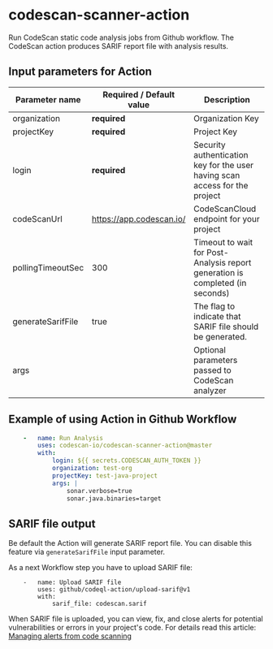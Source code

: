 codescan-scanner-action
=============

Run CodeScan static code analysis jobs from Github workflow. The CodeScan action produces SARIF report file with analysis results.

## Input parameters for Action

| Parameter name | Required / Default value | Description |
|------------- | -------- | ---------------- |
| organization | **required** | Organization Key |
| projectKey | **required** | Project Key |
| login | **required** | Security authentication key for the user having scan access for the project |
| codeScanUrl | https://app.codescan.io/ | CodeScanCloud endpoint for your project |
| pollingTimeoutSec | 300 | Timeout to wait for Post-Analysis report generation is completed (in seconds) |
| generateSarifFile | true | The flag to indicate that SARIF file should be generated. |
| args | | Optional parameters passed to CodeScan analyzer |

## Example of using Action in Github Workflow

```yml
    -   name: Run Analysis
        uses: codescan-io/codescan-scanner-action@master
        with:
            login: ${{ secrets.CODESCAN_AUTH_TOKEN }}
            organization: test-org
            projectKey: test-java-project
            args: |
                sonar.verbose=true
                sonar.java.binaries=target
```

## SARIF file output

Be default the Action will generate SARIF report file.
You can disable this feature via `generateSarifFile` input parameter.

As a next Workflow step you have to upload SARIF file:

```
    -   name: Upload SARIF file
        uses: github/codeql-action/upload-sarif@v1
        with:
            sarif_file: codescan.sarif
```

When SARIF file is uploaded, you can view, fix, and close alerts for potential vulnerabilities or errors in your project's code.
For details read this article: [Managing alerts from code scanning](https://docs.github.com/en/github/finding-security-vulnerabilities-and-errors-in-your-code/managing-alerts-from-code-scanning)
